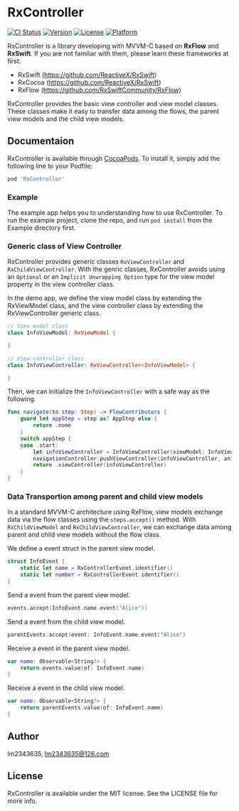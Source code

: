 # RxController

[![CI Status](https://img.shields.io/travis/lm2343635/RxController.svg?style=flat)](https://travis-ci.org/lm2343635/RxController)
[![Version](https://img.shields.io/cocoapods/v/RxController.svg?style=flat)](https://cocoapods.org/pods/RxController)
[![License](https://img.shields.io/cocoapods/l/RxController.svg?style=flat)](https://cocoapods.org/pods/RxController)
[![Platform](https://img.shields.io/cocoapods/p/RxController.svg?style=flat)](https://cocoapods.org/pods/RxController)

RxController is a library developing with MVVM-C based on **RxFlow** and **RxSwift**.
If you are not familiar with them, please learn these frameworks at first:

- RxSwift (https://github.com/ReactiveX/RxSwift)
- RxCocoa (https://github.com/ReactiveX/RxSwift)
- RxFlow (https://github.com/RxSwiftCommunity/RxFlow)

RxController provides the basic view controller and view model classes.
These classes make it easy to transfer data among the flows, the parent view models and the child view models.

## Documentaion

RxController is available through [CocoaPods](https://cocoapods.org). To install
it, simply add the following line to your Podfile:

```ruby
pod 'RxController'
```

### Example

The example app helps you to understanding how to use RxController.
To run the example project, clone the repo, and run `pod install` from the Example directory first.

### Generic class of View Controller

RxController provides generic classes `RxViewController` and `RxChildViewController`.
With the genric classes, RxController avoids using an `Optional` or an `Implicit Unwrapping Option` type for the view model property in the view controller class.

In the demo app, we define the view model class by extending the RxViewModel class, and the view controller class by extending the RxViewController generic class.

```Swift
// View model class
class InfoViewModel: RxViewModel {

}

// View controller class
class InfoViewController: RxViewController<InfoViewModel> {

}
```

Then, we can initialize the `InfoViewController` with a safe way as the following.

```Swift 
func navigate(to step: Step) -> FlowContributors {
    guard let appStep = step as? AppStep else {
        return .none
    }
    switch appStep {
    case .start:
        let infoViewController = InfoViewController(viewModel: InfoViewModel())
        navigationController.pushViewController(infoViewController, animated: false)
        return .viewController(infoViewController)
    }
}
```

### Data Transportion among parent and child view models

In a standard MVVM-C architecture using RxFlow, view models exchange data via the flow classes using the `steps.accept()` method.
With `RxChildViewModel` and `RxChildViewController`, we can exchange data among parent and child view models without the flow class.

We define a event struct in the parent view model.

```Swift
struct InfoEvent {
    static let name = RxControllerEvent.identifier()
    static let number = RxControllerEvent.identifier()
}
```

Send a event from the parent view model.

```Swift
events.accept(InfoEvent.name.event("Alice"))
```

Send a event from the child view model.

```Swift
parentEvents.accept(event: InfoEvent.name.event("Alice")
```

Receive a event in the parent view model.

```Swift
var name: Observable<String?> {
    return events.value(of: InfoEvent.name)
}
```

Receive a event in the child view model.

```Swift
var name: Observable<String?> {
    return parentEvents.value(of: InfoEvent.name)
}
```

## Author

lm2343635, lm2343635@126.com

## License

RxController is available under the MIT license. See the LICENSE file for more info.
